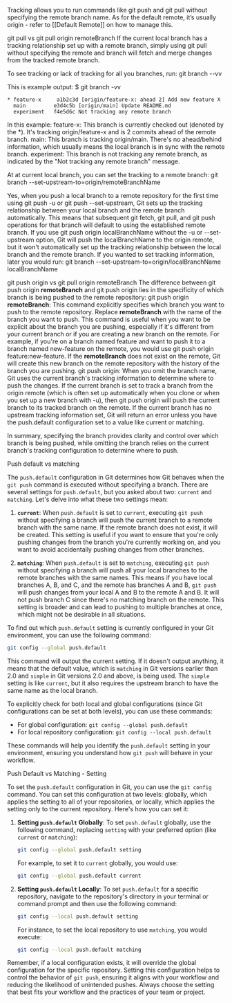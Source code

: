 

Tracking allows you to run commands like git push  and git pull  without specifying the remote branch name. As for the default remote, it’s usually origin - refer to [[Default Remote]] on how to manage this.

git pull  vs git pull origin remoteBranch 
If the current local branch has a tracking relationship set up with a remote branch, simply using git pull without specifying the remote and branch will fetch and merge changes from the tracked remote branch.

To see tracking or lack of tracking for all you branches, run:
git branch --vv

This is example output:
$ git branch -vv
```
* feature-x     a1b2c3d [origin/feature-x: ahead 2] Add new feature X
  main         e3d4c5b [origin/main] Update README.md
  experiment   f4e5d6c Not tracking any remote branch
```


In this example:
feature-x: This branch is currently checked out (denoted by the *). It's tracking origin/feature-x and is 2 commits ahead of the remote branch.
main: This branch is tracking origin/main. There's no ahead/behind information, which usually means the local branch is in sync with the remote branch.
experiment: This branch is not tracking any remote branch, as indicated by the "Not tracking any remote branch" message.

At at current local branch, you can set the tracking to a remote branch:
git branch --set-upstream-to=origin/remoteBranchName


Yes, when you push a local branch to a remote repository for the first time using git push -u or git push --set-upstream, Git sets up the tracking relationship between your local branch and the remote branch automatically. This means that subsequent git fetch, git pull, and git push operations for that branch will default to using the established remote branch. If you use git push origin localBranchName without the -u or --set-upstream option, Git will push the localBranchName to the origin remote, but it won't automatically set up the tracking relationship between the local branch and the remote branch. If you wanted to set tracking information, later you would run:
git branch --set-upstream-to=origin/localBranchName localBranchName


git push origin  vs git pull origin remoteBranch 
The difference between git push origin __remoteBranch__ and git push origin lies in the specificity of which branch is being pushed to the remote repository:
git push origin __remoteBranch__: This command explicitly specifies which branch you want to push to the remote repository. Replace __remoteBranch__ with the name of the branch you want to push. This command is useful when you want to be explicit about the branch you are pushing, especially if it's different from your current branch or if you are creating a new branch on the remote. For example, if you're on a branch named feature and want to push it to a branch named new-feature on the remote, you would use git push origin feature:new-feature. If the __remoteBranch__ does not exist on the remote, Git will create this new branch on the remote repository with the history of the branch you are pushing.
git push origin: When you omit the branch name, Git uses the current branch's tracking information to determine where to push the changes. If the current branch is set to track a branch from the origin remote (which is often set up automatically when you clone or when you set up a new branch with -u), then git push origin will push the current branch to its tracked branch on the remote. If the current branch has no upstream tracking information set, Git will return an error unless you have the push.default configuration set to a value like current or matching.

In summary, specifying the branch provides clarity and control over which branch is being pushed, while omitting the branch relies on the current branch's tracking configuration to determine where to push.


Push default vs matching

The `push.default` configuration in Git determines how Git behaves when the `git push` command is executed without specifying a branch. There are several settings for `push.default`, but you asked about two: `current` and `matching`. Let's delve into what these two settings mean:

1. **`current`**: When `push.default` is set to `current`, executing `git push` without specifying a branch will push the current branch to a remote branch with the same name. If the remote branch does not exist, it will be created. This setting is useful if you want to ensure that you're only pushing changes from the branch you're currently working on, and you want to avoid accidentally pushing changes from other branches.

2. **`matching`**: When `push.default` is set to `matching`, executing `git push` without specifying a branch will push all your local branches to the remote branches with the same names. This means if you have local branches A, B, and C, and the remote has branches A and B, `git push` will push changes from your local A and B to the remote A and B. It will not push branch C since there's no matching branch on the remote. This setting is broader and can lead to pushing to multiple branches at once, which might not be desirable in all situations.

To find out which `push.default` setting is currently configured in your Git environment, you can use the following command:

```bash
git config --global push.default
```

This command will output the current setting. If it doesn't output anything, it means that the default value, which is `matching` in Git versions earlier than 2.0 and `simple` in Git versions 2.0 and above, is being used. The `simple` setting is like `current`, but it also requires the upstream branch to have the same name as the local branch.

To explicitly check for both local and global configurations (since Git configurations can be set at both levels), you can use these commands:

- For global configuration: `git config --global push.default`
- For local repository configuration: `git config --local push.default`

These commands will help you identify the `push.default` setting in your environment, ensuring you understand how `git push` will behave in your workflow.


Push Default vs Matching - Setting

To set the `push.default` configuration in Git, you can use the `git config` command. You can set this configuration at two levels: globally, which applies the setting to all of your repositories, or locally, which applies the setting only to the current repository. Here's how you can set it:

1. **Setting `push.default` Globally**: To set `push.default` globally, use the following command, replacing `setting` with your preferred option (like `current` or `matching`):

   ```bash
   git config --global push.default setting
   ```

   For example, to set it to `current` globally, you would use:

   ```bash
   git config --global push.default current
   ```

2. **Setting `push.default` Locally**: To set `push.default` for a specific repository, navigate to the repository's directory in your terminal or command prompt and then use the following command:

   ```bash
   git config --local push.default setting
   ```

   For instance, to set the local repository to use `matching`, you would execute:

   ```bash
   git config --local push.default matching
   ```

Remember, if a local configuration exists, it will override the global configuration for the specific repository. Setting this configuration helps to control the behavior of `git push`, ensuring it aligns with your workflow and reducing the likelihood of unintended pushes. Always choose the setting that best fits your workflow and the practices of your team or project.
